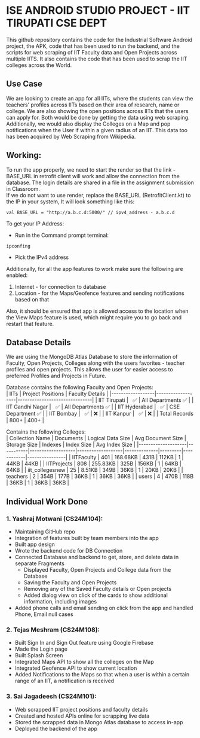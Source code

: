 # ISE ANDROID STUDIO PROJECT - IIT TIRUPATI CSE DEPT
This github repository contains the code for the Industrial Software Android project, the APK, code that has been used to run the backend, and the scripts for web scraping of IIT Faculty data and Open Projects across multiple IITS. It also contains the code that has been used to scrap the IIT colleges across the World.

## Use Case
We are looking to create an app for all IITs, where the students can view the teachers' profiles across IITs based on their area of research, name or college. We are also showing the open positions across IITs that the users can apply for. Both would be done by getting the data using web scraping. Additionally, we would also display the Colleges on a Map and pop notifications when the User if within a given radius of an IIT. This data too has been acquired by Web Scraping from Wikipedia.

## Working:
To run the app properly, we need to start the render so that the link - BASE_URL in retrofit client will work and allow the connection from the database. The login details are shared in a file in the assignment submission in Classroom.  
If we do not want to use render, replace the BASE_URL (RetrofitClient.kt) to the IP in your system,
It will look something like this:
```
val BASE_URL = "http://a.b.c.d:5000/" // ipv4_address - a.b.c.d
```

To get your IP Address:
- Run in the Command prompt terminal:
```
ipconfing
```
- Pick the IPv4 address
  
Additionally, for all the app features to work make sure the following are enabled:
1. Internet - for connection to database
2. Location - for the Maps/Geofence features and sending notifications based on that  

Also, it should be ensured that app is allowed access to the location when the View Maps feature is used, which might require you to go back and restart that feature.
    
## Database Details  

We are using the MongoDB Atlas Database to store the information of Faculty, Open Projects, Colleges along with the users favorites - teacher profiles and open projects. This allows the user for easier access to preferred Profiles and Projects in Future.  

Database contains the following Faculty and Open Projects:    
| IITs             | Project Positions | Faculty Details               |
|------------------|-------------------|-------------------------------|
| IIT Tirupati     |  &nbsp; ✅        | All Departments ✅            |
| IIT Gandhi Nagar |  &nbsp; ✅        | All Departments ✅            |
| IIT Hyderabad    |  &nbsp; ✅        | CSE Department ✅             |
| IIT Bombay       |  &nbsp; ✅        | ❌                             |
| IIT Kanpur       |  &nbsp; ✅        | ❌                             |
| Total Records    | 800+              | 400+                          |

  
Contains the following Colleges:    
| Collection Name    | Documents | Logical Data Size | Avg Document Size | Storage Size | Indexes | Index Size | Avg Index Size |
|--------------------|-----------|-------------------|-------------------|--------------|---------|------------|----------------|
| IITFaculty         | 401       | 168.68KB          | 431B              | 112KB        | 1       | 44KB       | 44KB           |
| IITProjects        | 808       | 255.83KB          | 325B              | 156KB        | 1       | 64KB       | 64KB           |
| iit_collegesnew    | 25        | 8.51KB            | 349B              | 36KB         | 1       | 20KB       | 20KB           |
| teachers           | 2         | 354B              | 177B              | 36KB         | 1       | 36KB       | 36KB           |
| users              | 4         | 470B              | 118B              | 36KB         | 1       | 36KB       | 36KB           |


## Individual Work Done

### 1. Yashraj Motwani (CS24M104):
- Maintaining GitHub repo
- Integration of features built by team members into the app
- Built app design
- Wrote the backend code for DB Connection
- Connected Database and backend to get, store, and delete data in separate Fragments
  - Displayed Faculty, Open Projects and College data from the Database
  - Saving the Faculty and Open Projects
  - Removing any of the Saved Faculty details or Open projects
  - Added dialog view on click of the cards to show additional information, including images
- Added phone calls and email sending on click from the app and handled Phone, Email null cases


### 2. Tejas Meshram (CS24M108):
- Built Sign In and Sign Out feature using Google Firebase
- Made the Login page
- Built Splash Screen
- Integrated Maps API to show all the colleges on the Map
- Integrated Geofence API to show current location
- Added Notifications to the Maps so that when a user is within a certain range of an IIT, a notification is received


### 3. Sai Jagadeesh (CS24M101):
- Web scrapped IIT project positions and faculty details  
- Created and hosted APIs online for scrapping live data  
- Stored the scrapped data in Mongo Atlas database to access in-app  
- Deployed the backend of the app
